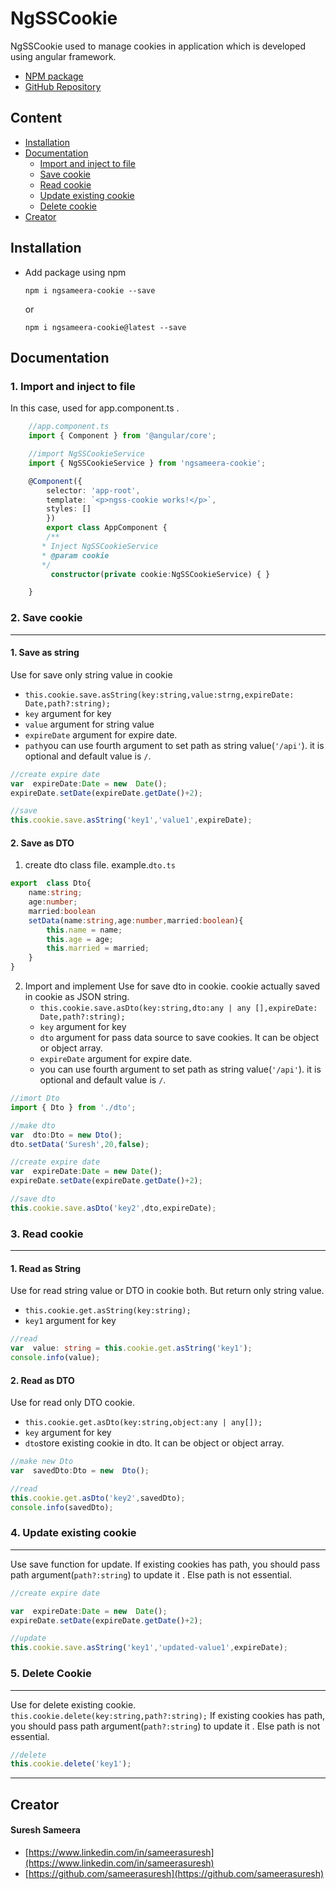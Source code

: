 # NgSSCookie
NgSSCookie used to manage cookies in application which is developed using angular framework.
- [NPM package](https://www.npmjs.com/package/ngsameera-cookie)
- [GitHub Repository](https://github.com/sameerasuresh/ngsameera-cookie)
## Content 
 - [Installation](#installation)
 - [Documentation](#documentation)
	 - [Import and inject to file](##import-and-inject-to-file)
	 - [Save cookie](##save-cookie)
	 - [Read cookie](##read-cookie)
	 - [Update existing cookie](##update-existing-cookie)
	 - [Delete cookie](##delete-cookie)
 - [Creator](#creator)
## Installation

 - Add package using npm
	 ```
	 npm i ngsameera-cookie --save
	 ```
	 or
	 ```
	 npm i ngsameera-cookie@latest --save
	 ```

## Documentation
 ### 1. Import and inject to file
 In this case, used for app.component.ts .
```typescript
	//app.component.ts
	import { Component } from '@angular/core';

	//import NgSSCookieService
	import { NgSSCookieService } from 'ngsameera-cookie';

	@Component({
		selector: 'app-root',
		template: `<p>ngss-cookie works!</p>`,
		styles: []
		})
		export class AppComponent {
	    /**
	   * Inject NgSSCookieService
	   * @param cookie
	   */
		 constructor(private cookie:NgSSCookieService) { }

	}
```
### 2. Save cookie
---
#### 1. Save as string
Use for save only string value in cookie
- ```this.cookie.save.asString(key:string,value:strng,expireDate: Date,path?:string);```
 - ```key``` argument for key
 - ```value``` argument for string value
 - ```expireDate``` argument for expire date.
 - ```path```you can use fourth argument to set path as string value(```'/api'```).
	it is optional and default value is ```/```.
```typescript
//create expire date
var  expireDate:Date = new  Date();
expireDate.setDate(expireDate.getDate()+2);

//save
this.cookie.save.asString('key1','value1',expireDate);
```
#### 2. Save as DTO
1. create dto class file. example.```dto.ts```
```typescript
export  class Dto{
	name:string;
	age:number;
	married:boolean
	setData(name:string,age:number,married:boolean){
		this.name = name;
		this.age = age;
		this.married = married;
	}
}
```
2. Import and implement
	Use for save dto in cookie. cookie actually saved in cookie as JSON string.
	- ```this.cookie.save.asDto(key:string,dto:any | any [],expireDate: Date,path?:string);```
	 - ```key``` argument for key
	 - ```dto``` argument for pass data source to save cookies. It can be 					object or object array.
	 - ```expireDate``` argument for expire date.
	 - you can use fourth argument to set path as string value(```'/api'```).
		it is optional and default value is ```/```.
```typescript
//imort Dto
import { Dto } from './dto';	

//make dto
var  dto:Dto = new Dto();
dto.setData('Suresh',20,false);

//create expire date
var  expireDate:Date = new Date();
expireDate.setDate(expireDate.getDate()+2);

//save dto
this.cookie.save.asDto('key2',dto,expireDate);
```
### 3. Read cookie
------
#### 1. Read as String
Use for read string value or DTO in cookie both. But return only string value.
- ```this.cookie.get.asString(key:string);```
 - ```key1``` argument for key
```typescript
//read
var  value: string = this.cookie.get.asString('key1');
console.info(value);
```
#### 2. Read as DTO
Use for read only DTO cookie.
- ```this.cookie.get.asDto(key:string,object:any | any[]);```
- ```key``` argument for key
- ```dto```store existing cookie in dto. It can be object or object array.
```typescript
//make new Dto
var  savedDto:Dto = new  Dto();

//read
this.cookie.get.asDto('key2',savedDto);
console.info(savedDto);
```
### 4. Update existing cookie
-----
Use save function for update. If existing cookies has path, you should pass path argument(```path?:string```) to update it . Else path is not essential.
```typescript
//create expire date

var  expireDate:Date = new  Date();
expireDate.setDate(expireDate.getDate()+2);

//update
this.cookie.save.asString('key1','updated-value1',expireDate);
```
### 5. Delete Cookie
------
Use for delete existing cookie. 
```this.cookie.delete(key:string,path?:string);```
If existing cookies has path, you should pass path argument(```path?:string```) to update it . Else path is not essential.
```typescript 
//delete
this.cookie.delete('key1');
```
--------
## Creator
#### Suresh Sameera
- [https://www.linkedin.com/in/sameerasuresh](https://www.linkedin.com/in/sameerasuresh)
- [https://github.com/sameerasuresh](https://github.com/sameerasuresh)
    
